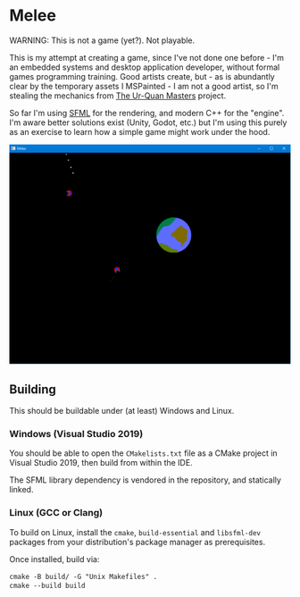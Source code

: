 Melee
============

WARNING: This is not a game (yet?). Not playable.

This is my attempt at creating a game, since I've not done one before - I'm an
embedded systems and desktop application developer, without formal games
programming training. Good artists create, but - as is abundantly clear by the
temporary assets I MSPainted - I am not a good artist, so I'm stealing the
mechanics from [The Ur-Quan Masters](http://sc2.sourceforge.net/) project.

So far I'm using [SFML](https://www.sfml-dev.org/) for the rendering, and modern
C++ for the "engine". I'm aware better solutions exist (Unity, Godot, etc.) but
I'm using this purely as an exercise to learn how a simple game might work
under the hood.

![Example Gameplay](Game.png)

## Building

This should be buildable under (at least) Windows and Linux.

### Windows (Visual Studio 2019)

You should be able to open the `CMakelists.txt` file as a CMake project in
Visual Studio 2019, then build from within the IDE.

The SFML library dependency is vendored in the repository, and statically
linked.

### Linux (GCC or Clang)

To build on Linux, install the `cmake`, `build-essential` and `libsfml-dev`
packages from your distribution's package manager as prerequisites.

Once installed, build via:

```
cmake -B build/ -G "Unix Makefiles" .
cmake --build build

```
